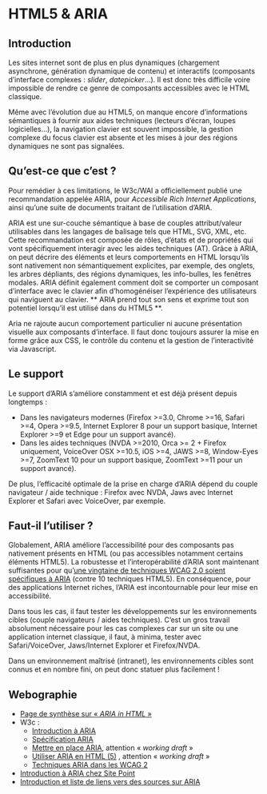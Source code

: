 # <abbr>HTML</abbr>5 & <abbr>ARIA</abbr>

<script>$(document).ready(function () {
    setBreadcrumb([{"label":"<abbr>HTML</abbr>5 & <abbr>ARIA</abbr>"}]);
});</script>

## Introduction

Les sites internet sont de plus en plus dynamiques (chargement asynchrone, génération dynamique de contenu) et interactifs (composants d’interface complexes&nbsp;: <i lang="en">slider</i>, <i lang="en">datepicker</i>…). Il est donc très difficile voire impossible de rendre ce genre de composants accessibles avec le <abbr>HTML</abbr> classique. 

Même avec l’évolution due au <abbr>HTML</abbr>5, on manque encore d’informations sémantiques à fournir aux aides techniques (lecteurs d’écran, loupes logicielles…), la navigation clavier est souvent impossible, la gestion complexe du focus clavier est absente et les mises à jour des régions dynamiques ne sont pas signalées.

## Qu’est-ce que c’est&nbsp;?

Pour remédier à ces limitations, le <abbr>W3c</abbr>/<abbr>WAI</abbr> a officiellement publié une recommandation appelée <abbr>ARIA</abbr>, pour <i lang="en">Accessible Rich Internet Applications</i>, ainsi qu’une suite de documents traitant de l’utilisation d’<abbr>ARIA</abbr>.

<abbr>ARIA</abbr> est une sur-couche sémantique à base de couples attribut/valeur utilisables dans les langages de balisage tels que <abbr>HTML</abbr>, <abbr>SVG</abbr>, <abbr>XML</abbr>, etc. Cette recommandation est composée de rôles, d’états et de propriétés qui vont spécifiquement interagir avec les aides techniques (<abbr>AT</abbr>). Grâce à <abbr>ARIA</abbr>, on peut décrire des éléments et leurs comportements en <abbr>HTML</abbr> lorsqu’ils sont nativement non sémantiquement explicites, par exemple, des onglets, les arbres dépliants, des régions dynamiques, les info-bulles, les fenêtres modales. <abbr>ARIA</abbr> définit également comment doit se comporter un composant d’interface avec le clavier afin d’homogénéiser l’expérience des utilisateurs qui naviguent au clavier. ** <abbr>ARIA</abbr> prend tout son sens et exprime tout son potentiel lorsqu’il est utilisé dans du <abbr>HTML</abbr>5 **.

Aria ne rajoute aucun comportement particulier ni aucune présentation visuelle aux composants d’interface. Il faut donc toujours assurer la mise en forme grâce aux <abbr>CSS</abbr>, le contrôle du contenu et la gestion de l’interactivité via Javascript.

## Le support

Le support d’<abbr>ARIA</abbr> s’améliore constamment et est déjà présent depuis longtemps&nbsp;:
- Dans les navigateurs modernes (Firefox >=3.0, Chrome >=16, Safari >=4, Opera >=9.5, Internet Explorer 8 pour un support basique, Internet Explorer >=9 et Edge pour un support avancé).
- Dans les aides techniques (<abbr>NVDA</abbr> >=2010, Orca >= 2 + Firefox uniquement, VoiceOver <abbr>OSX</abbr> >=10.5, <abbr>iOS</abbr> >=4, <abbr>JAWS</abbr> >=8, Window-Eyes >=7, ZoomText 10 pour un support basique, ZoomText >=11 pour un support avancé).  

De plus, l’efficacité optimale de la prise en charge d’<abbr>ARIA</abbr> dépend du couple navigateur&nbsp;/ aide technique&nbsp;: Firefox avec <abbr>NVDA</abbr>, Jaws avec Internet Explorer et Safari avec VoiceOver, par exemple.

## Faut-il l’utiliser&nbsp;?

Globalement, <abbr>ARIA</abbr> améliore l’accessibilité pour des composants pas nativement présents en <abbr>HTML</abbr> (ou pas accessibles notamment certains éléments <abbr>HTML</abbr>5). La robustesse et l’interopérabilité d’<abbr>ARIA</abbr> sont maintenant suffisantes pour qu’[une vingtaine de techniques WCAG 2.0 soient spécifiques à <abbr>ARIA</abbr>](https://www.w3.org/<abbr>WAI</abbr>/GL/WCAG20-TECHS/aria.html) (contre 10 techniques <abbr>HTML</abbr>5). En conséquence, pour des applications Internet riches, l’<abbr>ARIA</abbr> est incontournable pour leur mise en accessibilité.

Dans tous les cas, il faut tester les développements sur les environnements cibles (couple navigateurs&nbsp;/ aides techniques). C’est un gros travail absolument nécessaire pour les cas complexes car sur un site ou une application internet classique, il faut, à minima, tester avec Safari/VoiceOver, Jaws/Internet Explorer et Firefox/<abbr>NVDA</abbr>.

Dans un environnement maîtrisé (intranet), les environnements cibles sont connus et en nombre fini, on peut donc statuer plus facilement&nbsp;!

## Webographie
* [Page de synthèse sur «&nbsp;<i lang="en"><abbr>ARIA</abbr> in <abbr>HTML</abbr></i>&nbsp;»](https://specs.webplatform.org/html-aria/webspecs/master/)
* <abbr>W3c</abbr>&nbsp;:
  * [Introduction à <abbr>ARIA</abbr>](http://www.w3.org/TR/wai-aria/introduction)
  * [Spécification <abbr>ARIA</abbr>](http://www.w3.org/TR/wai-aria/)
  * [Mettre en place <abbr>ARIA</abbr>](http://www.w3.org/TR/wai-aria-practices/), attention «&nbsp;<i lang="en">working draft</i>&nbsp;»
  * [Utiliser <abbr>ARIA</abbr> en <abbr>HTML</abbr> (5)](http://www.w3.org/TR/aria-in-html/) , attention «&nbsp;<i lang="en">working draft</i>&nbsp;»
  * [Techniques <abbr>ARIA</abbr> dans les <abbr>WCAG</abbr> 2](https://www.w3.org/TR/2008/WD-WCAG20-TECHS-20081103/aria.html)
* [Introduction à <abbr>ARIA</abbr> chez Site Point](http://www.sitepoint.com/introduction-wai-aria/)
* [Introduction et liste de liens vers des sources sur <abbr>ARIA</abbr>](http://developer.mozilla.org/fr/docs/Accessibilit%C3%A9/ARIA)

<!--  This file is part of a11y-guidelines | Our vision of mobile & web accessibility guidelines and best practices, with valid/invalid examples.
 Copyright (C) 2016  Orange SA
 See the Creative Commons Legal Code Attribution-ShareAlike 3.0 Unported License for more details (LICENSE file). -->